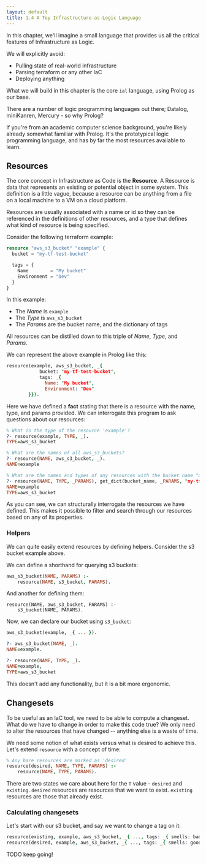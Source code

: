 ```yaml
---
layout: default
title: 1.4 A Toy Infrastructure-as-Logic Language
---
```


In this chapter, we'll imagine a small language that provides us all the critical features of Infrastructure as Logic.

We will explicitly avoid:
* Pulling state of real-world infrastructure
* Parsing terraform or any other IaC
* Deploying anything

What we will build in this chapter is the core `ial` language, using Prolog as our base.

There are a number of logic programming languages out there; Datalog, miniKanren, Mercury - so why Prolog?

If you're from an academic computer science background, you're likely already somewhat familiar with Prolog. It's the prototypical logic programming language, and has by far the most resources available to learn.

## Resources
The core concept in Infrastructure as Code is the **Resource**. A Resource is data that represents an existing or potential object in some system. This definition is a little vague, because a resource can be anything from a file on a local machine to a VM on a cloud platform.

Resources are usually associated with a name or id so they can be referenced in the definitions of other resources, and a type that defines what kind of resource is being specified.

Consider the following terraform example:

```terraform
resource "aws_s3_bucket" "example" {
  bucket = "my-tf-test-bucket"

  tags = {
    Name        = "My bucket"
    Environment = "Dev"
  }
}
```

In this example:
* The *Name* is `example`
* The *Type* is `aws_s3_bucket`
* The *Params* are the bucket name, and the dictionary of tags

All resources can be distilled down to this triple of *Name*, *Type*, and *Params*.

We can represent the above example in Prolog like this:
```prolog
resource(example, aws_s3_bucket, _{
            bucket: "my-tf-test-bucket",
            tags: _{
              Name: "My bucket",
              Environment: "Dev"
        }}).
```

Here we have defined a **fact** stating that there is a resource with the name, type, and params provided. We can interrogate this program to ask questions about our resources:
```prolog
% What is the type of the resource 'example'?
?- resource(example, TYPE, _).
TYPE=aws_s3_bucket

% What are the names of all aws_s3_buckets?
?- resource(NAME, aws_s3_bucket, _).
NAME=example

% What are the names and types of any resources with the bucket name "my-tf-test-bucket"?
?- resource(NAME, TYPE, _PARAMS), get_dict(bucket_name, _PARAMS, "my-tf-test-bucket").
NAME=example
TYPE=aws_s3_bucket
```

As you can see, we can structurally interrogate the resources we have defined. This makes it possible to filter and search through our resources based on any of its properties.

### Helpers
We can quite easily extend resources by defining helpers. Consider the s3 bucket example above.

We can define a shorthand for querying s3 buckets:
```prolog
aws_s3_bucket(NAME, PARAMS) :-
	resource(NAME, s3_bucket, PARAMS).
```

And another for defining them:
```
resource(NAME, aws_s3_bucket, PARAMS) :-
    s3_bucket(NAME, PARAMS).
```

Now, we can declare our bucket using `s3_bucket`:
```prolog
aws_s3_bucket(example, _{ ... }).

?- aws_s3_bucket(NAME, _).
NAME=example.

?- resource(NAME, TYPE, _).
NAME=example,
TYPE=aws_s3_bucket
```

This doesn't add any functionality, but it is a bit more ergonomic.

## Changesets
To be useful as an IaC tool, we need to be able to compute a changeset. What do we have to change in order to make this code true? We only need to alter the resources that have changed -- anything else is a waste of time.

We need some notion of what exists versus what is desired to achieve this. Let's extend `resource` with a concept of time:
```prolog
% Any bare resources are marked as 'desired'
resource(desired, NAME, TYPE, PARAMS) :-
    resource(NAME, TYPE, PARAMS).
```

There are two states we care about here for the `T` value - `desired` and `existing`. `desired` resources are resources that we want to exist. `existing` resources are those that already exist.

### Calculating changesets
Let's start with our s3 bucket, and say we want to change a tag on it:
```prolog
resource(existing, example, aws_s3_bucket, _{ ..., tags: _{ smells: bad }}).
resource(desired, example, aws_s3_bucket, _{ ..., tags: _{ smells: good }}).
```

TODO keep going!
